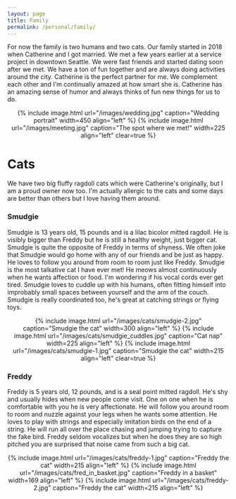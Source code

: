```yaml
---
layout: page
title: Family
permalink: /personal/family/
---
```

For now the family is two humans and two cats. Our family started in 2018 when Catherine and I got married. We met a few years earlier at a service project in downtown Seattle. We were fast friends and started dating soon after we met. We have a ton of fun together and are always doing activities around the city. Catherine is the perfect partner for me. We complement each other and I'm continually amazed at how smart she is. Catherine has an amazing sense of humor and always thinks of fun new things for us to do.

<div style="text-align: center;">
  <div style="display: inline-block;">
    {% include image.html url="/images/wedding.jpg" caption="Wedding portrait" width=450 align="left" %}
    {% include image.html url="/images/meeting.jpg" caption="The spot where we met!" width=225 align="left" clear=true %}
  </div>
</div>

# Cats
We have two big fluffy ragdoll cats which were Catherine's originally, but I am a proud owner now too. I'm actually allergic to the cats and some days are better than others but I love having them around.

### Smudgie
Smudgie is 13 years old, 15 pounds and is a lilac bicolor mitted ragdoll. He is visibly bigger than Freddy but he is still a healthy weight, just bigger cat. Smudgie is quite the opposite of Freddy in terms of shyness. We often joke that Smudgie would go home with any of our friends and be just as happy. He loves to follow you around from room to room just like Freddy. Smudgie is the most talkative cat I have ever met! He meows almost continuously when he wants affection or food. I'm wondering if his vocal cords ever get tired. Smudgie loves to cuddle up with his humans, often fitting himself into improbably small spaces between yourself and the arm of the couch. Smudgie is really coordinated too, he's great at catching strings or flying toys.

<div style="text-align: center;">
  <div style="display: inline-block;">
    {% include image.html url="/images/cats/smudgie-2.jpg" caption="Smudgie the cat" width=300 align="left" %}
    {% include image.html url="/images/cats/smudgie_cuddles.jpg" caption="Cat nap" width=225 align="left" %}
    {% include image.html url="/images/cats/smudgie-1.jpg" caption="Smudgie the cat" width=215 align="left" clear=true %}
  </div>
</div>

### Freddy
Freddy is 5 years old, 12 pounds, and is a seal point mitted ragdoll. He's shy and usually hides when new people come visit. One on one when he is comfortable with you he is very affectionate. He will follow you around room to room and nuzzle against your legs when he wants some attention. He loves to play with strings and especially imitation birds on the end of a string. He will run all over the place chasing and jumping trying to capture the fake bird. Freddy seldom vocalizes but when he does they are so high pitched you are surprised that noise came from such a big cat.
<div style="text-align: center;">
  <div style="display: inline-block;">
    {% include image.html url="/images/cats/freddy-1.jpg" caption="Freddy the cat" width=215 align="left" %}
    {% include image.html url="/images/cats/fred_in_basket.jpg" caption="Freddy in a basket" width=169 align="left" %}
    {% include image.html url="/images/cats/freddy-2.jpg" caption="Freddy the cat" width=215 align="left" %}
  </div>
</div>